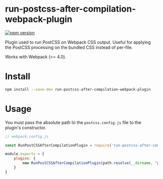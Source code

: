# run-postcss-after-compilation-webpack-plugin
[![npm version](https://badge.fury.io/js/run-postcss-after-compilation-webpack-plugin.svg)](https://badge.fury.io/js/run-postcss-after-compilation-webpack-plugin)

Plugin used to run PostCSS on Webpack CSS output. Useful for applying the PostCSS processing on the bundled CSS instead of per-file.

Works with Webpack (>= 4.0).


# Install
```bash
npm install --save-dev run-postcss-after-compilation-webpack-plugin
```

# Usage
You must pass the absolute path to the ```postcss.config.js``` file to the plugin's constructor.

```js
// webpack.config.js

const RunPostCSSAfterCompilationPlugin = require('run-postcss-after-compilation-webpack-plugin');

module.exports = {
	plugins: {
		new RunPostCSSAfterCompilationPlugin(path.resolve(__dirname, "postcss.config.js"))
	}
}
```
